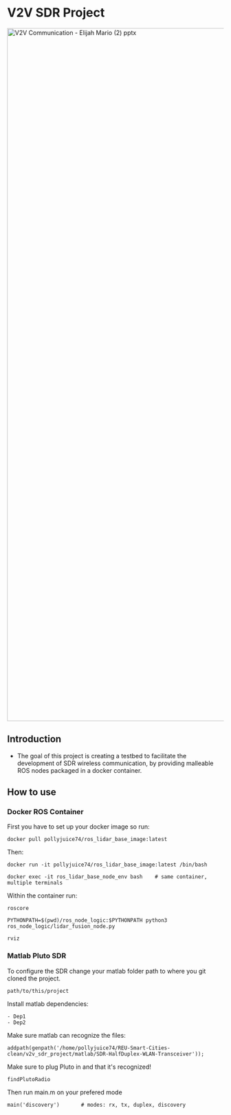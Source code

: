 # V2V SDR Project
<img width="2500" height="1607" alt="V2V Communication - Elijah   Mario (2) pptx" src="https://github.com/user-attachments/assets/78c4e5d0-96a7-4592-87e2-2458f4898036" />

## Introduction

- The goal of this project is creating a testbed to facilitate the development of SDR wireless communication, by providing malleable ROS nodes packaged in a docker container.


## How to use

### Docker ROS Container
First you have to set up your docker image so run:
``` 
docker pull pollyjuice74/ros_lidar_base_image:latest 
```

Then:
``` 
docker run -it pollyjuice74/ros_lidar_base_image:latest /bin/bash

docker exec -it ros_lidar_base_node_env bash    # same container, multiple terminals
```

Within the container run:
```
roscore

PYTHONPATH=$(pwd)/ros_node_logic:$PYTHONPATH python3 ros_node_logic/lidar_fusion_node.py

rviz
```

### Matlab Pluto SDR
To configure the SDR change your matlab folder path to where you git cloned the project.
```
path/to/this/project
```

Install matlab dependencies:
```
- Dep1
- Dep2
```

Make sure matlab can recognize the files:
```
addpath(genpath('/home/pollyjuice74/REU-Smart-Cities-clean/v2v_sdr_project/matlab/SDR-HalfDuplex-WLAN-Transceiver'));
```

Make sure to plug Pluto in and that it's recognized!
```
findPlutoRadio
```

Then run main.m on your prefered mode
```
main('discovery')       # modes: rx, tx, duplex, discovery
```
